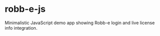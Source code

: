 # robb-e-js
Minimalistic JavaScript demo app showing Robb-e login and live license info integration.
